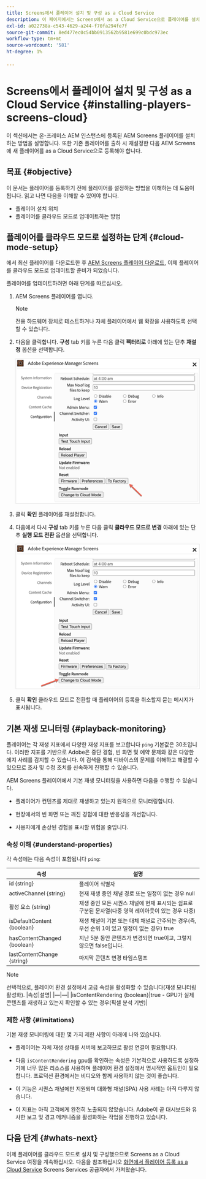 ```yaml
---
title: Screens에서 플레이어 설치 및 구성 as a Cloud Service
description: 이 페이지에서는 Screens에서 as a Cloud Service으로 플레이어를 설치하고 구성하는 방법에 대해 설명합니다.
exl-id: a022738a-c543-4629-a244-f70fa294fe7f
source-git-commit: 8ed477ec0c54bb0913562b9581e699c0bdc973ec
workflow-type: tm+mt
source-wordcount: '581'
ht-degree: 1%

---
```


# Screens에서 플레이어 설치 및 구성 as a Cloud Service {#installing-players-screens-cloud}

이 섹션에서는 온-프레미스 AEM 인스턴스에 등록된 AEM Screens 플레이어를 설치하는 방법을 설명합니다. 또한 기존 플레이어를 출하 시 재설정한 다음 AEM Screens에 새 플레이어를 as a Cloud Service으로 등록해야 합니다.

## 목표 {#objective}

이 문서는 플레이어를 등록하기 전에 플레이어를 설정하는 방법을 이해하는 데 도움이 됩니다. 읽고 나면 다음을 이해할 수 있어야 합니다.

* 플레이어 설치 위치
* 플레이어를 클라우드 모드로 업데이트하는 방법

## 플레이어를 클라우드 모드로 설정하는 단계 {#cloud-mode-setup}

에서 최신 플레이어를 다운로드한 후 [AEM Screens 플레이어 다운로드](https://download.macromedia.com/screens/), 이제 플레이어를 클라우드 모드로 업데이트할 준비가 되었습니다.

플레이어를 업데이트하려면 아래 단계를 따르십시오.

1. AEM Screens 플레이어를 엽니다.

   >[!NOTE]
   >전용 하드웨어 장치로 테스트하거나 자체 플레이어에서 웹 확장을 사용하도록 선택할 수 있습니다.

1. 다음을 클릭합니다. **구성** tab 키를 누른 다음 클릭 **팩터리로** 아래에 있는 단추 **재설정** 옵션을 선택합니다.

   ![이미지](/help/screens-cloud/assets/player/installplayer-2.png)

1. 클릭 **확인** 플레이어를 재설정합니다.

1. 다음에서 다시 **구성** tab 키를 누른 다음 클릭 **클라우드 모드로 변경** 아래에 있는 단추 **실행 모드 전환** 옵션을 선택합니다.

   ![이미지](/help/screens-cloud/assets/player/installplayer-1.png)

1. 클릭 **확인** 클라우드 모드로 전환할 때 플레이어의 등록을 취소할지 묻는 메시지가 표시됩니다.

## 기본 재생 모니터링 {#playback-monitoring}

플레이어는 각 재생 지표에서 다양한 재생 지표를 보고합니다 `ping` 기본값은 30초입니다. 이러한 지표를 기반으로 Adobe은 중단 경험, 빈 화면 및 예약 문제와 같은 다양한 에지 사례를 감지할 수 있습니다. 이 검색을 통해 디바이스의 문제를 이해하고 해결할 수 있으므로 조사 및 수정 조치를 신속하게 진행할 수 있습니다.

AEM Screens 플레이어에서 기본 재생 모니터링을 사용하면 다음을 수행할 수 있습니다.

* 플레이어가 컨텐츠를 제대로 재생하고 있는지 원격으로 모니터링합니다.

* 현장에서의 빈 화면 또는 깨진 경험에 대한 반응성을 개선합니다.

* 사용자에게 손상된 경험을 표시할 위험을 줄입니다.

### 속성 이해 {#understand-properties}

각 속성에는 다음 속성이 포함됩니다 `ping`:

| 속성 | 설명 |
|---|---|
| id {string} | 플레이어 식별자 |
| activeChannel {string} | 현재 재생 중인 채널 경로 또는 일정이 없는 경우 null |
| 활성 요소 {string} | 재생 중인 모든 시퀀스 채널에 현재 표시되는 쉼표로 구분된 문자열(다중 영역 레이아웃이 있는 경우 다중) |
| isDefaultContent {boolean} | 재생 채널이 기본 또는 대체 채널로 간주되는 경우(즉, 우선 순위 1이 있고 일정이 없는 경우) true |
| hasContentChanged {boolean} | 지난 5분 동안 콘텐츠가 변경되면 true이고, 그렇지 않으면 false입니다. |
| lastContentChange {string} | 마지막 콘텐츠 변경 타임스탬프 |

>[!NOTE]
>선택적으로, 플레이어 환경 설정에서 고급 속성을 활성화할 수 있습니다(재생 모니터링 활성화).
>|속성|설명|
>|—|—|
>|isContentRendering {boolean}|true - GPU가 실제 콘텐츠를 재생하고 있는지 확인할 수 있는 경우(픽셀 분석 기반)|

### 제한 사항 {#limitations}

기본 재생 모니터링에 대한 몇 가지 제한 사항이 아래에 나와 있습니다.

* 플레이어는 자체 재생 상태를 서버에 보고하므로 활성 연결이 필요합니다.

* 다음 `isContentRendering` gpu를 확인하는 속성은 기본적으로 사용하도록 설정하기에 너무 많은 리소스를 사용하며 플레이어 환경 설정에서 명시적인 옵트인이 필요합니다. 프로덕션 환경에서는 비디오와 함께 사용하지 않는 것이 좋습니다.

* 이 기능은 시퀀스 채널에만 지원되며 대화형 채널(SPA) 사용 사례는 아직 다루지 않습니다.

* 이 지표는 아직 고객에게 완전히 노출되지 않았습니다. Adobe이 곧 대시보드와 유사한 보고 및 경고 메커니즘을 활성화하는 작업을 진행하고 있습니다.

## 다음 단계 {#whats-next}

이제 플레이어를 클라우드 모드로 설치 및 구성했으므로 Screens as a Cloud Service 여정을 계속하십시오. 다음을 참조하십시오 [화면에서 플레이어 등록 as a Cloud Service](/help/screens-cloud/managing-players-registration/registering-players-screens-cloud.md) Screens Services 공급자에서 가져왔습니다.
